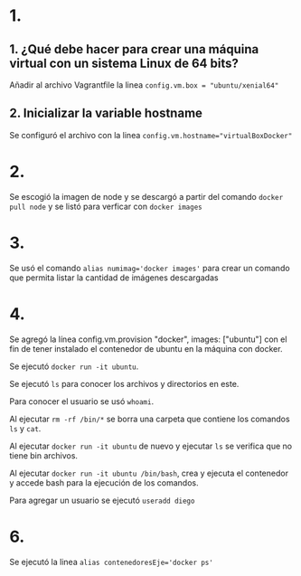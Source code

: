 # 1.

## 1. ¿Qué debe hacer para crear una máquina virtual con un sistema Linux de 64 bits? 

Añadir al archivo Vagrantfile la linea `config.vm.box = "ubuntu/xenial64"`

## 2. Inicializar la variable hostname
 
Se configuró el archivo con la linea `config.vm.hostname="virtualBoxDocker"`

# 2. 

Se escogió la imagen de node y se descargó a partir del comando 
`docker pull node` y se listó para verficar con `docker images`

# 3.

Se usó el comando `alias numimag='docker images'` para crear un comando que
permita listar la cantidad de imágenes descargadas

# 4.

Se agregó la línea config.vm.provision "docker", images: ["ubuntu"] con el fin
de tener instalado el contenedor de ubuntu en la máquina con docker.

Se ejecutó `docker run -it ubuntu`.

Se ejecutó `ls` para conocer los archivos y directorios en este.

Para conocer el usuario se usó `whoami`.

Al ejecutar `rm -rf /bin/*` se borra una carpeta que contiene los comandos
`ls` y `cat`.

Al ejecutar `docker run -it ubuntu` de nuevo y ejecutar `ls` se verifica que no tiene bin 
archivos.

Al ejecutar `docker run -it ubuntu /bin/bash`, crea y ejecuta el contenedor y 
accede bash para la ejecución de los comandos.

Para agregar un usuario se ejecutó `useradd diego`


# 6.

Se ejecutó la linea `alias contenedoresEje='docker ps'`
